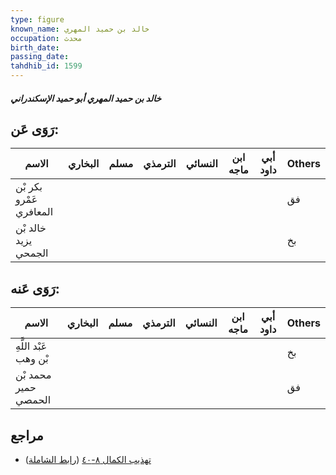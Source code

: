 ```yaml
---
type: figure
known_name: خالد بن حميد المهري
occupation: محدث
birth_date:
passing_date:
tahdhib_id: 1599
---
```

##### خالد بن حميد المهري أبو حميد الإسكندراني

## رَوَى عَن:
| الاسم                   | البخاري | مسلم | الترمذي | النسائي | ابن ماجه | أبي داود | Others |
| ----------------------- | ------- | ---- | ------- | ------- | -------- | -------- | ------ |
| بكر بْن عَمْرو المعافري |         |      |         |         |          |          | فق     |
| خالد بْن يزيد الجمحي    |         |      |         |         |          |          | بخ     |
## رَوَى عَنه:
| الاسم                 | البخاري | مسلم | الترمذي | النسائي | ابن ماجه | أبي داود | Others |
| --------------------- | ------- | ---- | ------- | ------- | -------- | -------- | ------ |
| عَبْد اللَّهِ بْن وهب |         |      |         |         |          |          | بخ     |
| محمد بْن حمير الحمصي  |         |      |         |         |          |          | فق     |
## مراجع
- [تهذيب الكمال ٨-٤٠](obsidian://open?vault=Tahdhib-al-Kamal&file=Figures/١٥٩٩-خالد%20بن%20حميد%20المهري%20أبو%20حميد%20الإسكندراني) ([رابط الشاملة](https://shamela.ws/book/3722/3751))